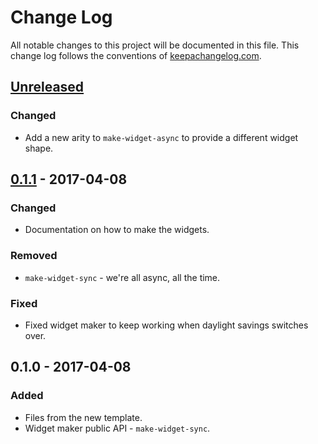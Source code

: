 # Change Log
All notable changes to this project will be documented in this file. This change log follows the conventions of [keepachangelog.com](http://keepachangelog.com/).

## [Unreleased]
### Changed
- Add a new arity to `make-widget-async` to provide a different widget shape.

## [0.1.1] - 2017-04-08
### Changed
- Documentation on how to make the widgets.

### Removed
- `make-widget-sync` - we're all async, all the time.

### Fixed
- Fixed widget maker to keep working when daylight savings switches over.

## 0.1.0 - 2017-04-08
### Added
- Files from the new template.
- Widget maker public API - `make-widget-sync`.

[Unreleased]: https://github.com/your-name/bookscraper/compare/0.1.1...HEAD
[0.1.1]: https://github.com/your-name/bookscraper/compare/0.1.0...0.1.1
